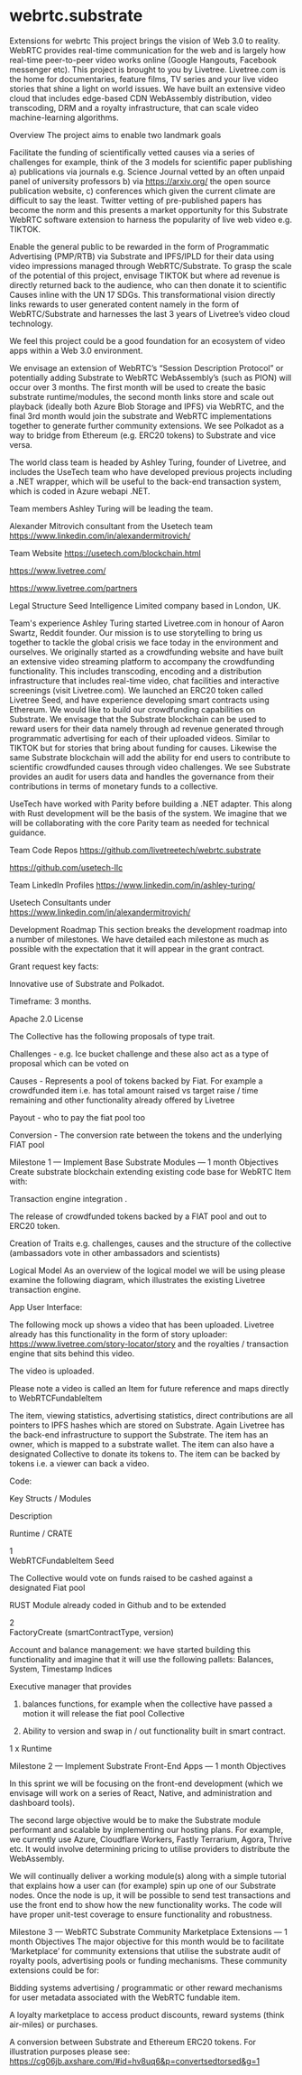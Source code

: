 # webrtc.substrate
Extensions for webrtc 
This project brings the vision of Web 3.0 to reality.  WebRTC provides real-time communication for the web and is largely how real-time peer-to-peer video works online (Google Hangouts, Facebook messenger etc). This project is brought to you by Livetree.  Livetree.com is the home for documentaries, feature films, TV series and your live video stories that shine a light on world issues.  We have built an extensive video cloud that includes edge-based CDN WebAssembly distribution, video transcoding, DRM and a royalty infrastructure, that can scale video machine-learning algorithms. 


Overview
The project aims to enable two landmark goals

Facilitate the funding of scientifically vetted causes via a series of challenges for example, think of the 3 models for scientific paper publishing a) publications via journals e.g. Science Journal vetted by an often unpaid panel of university professors b) via https://arxiv.org/ the open source publication website, c) conferences  which given the current climate are difficult to say the least. Twitter vetting of pre-published papers has become the norm and this presents a market opportunity for this Substrate WebRTC software extension to harness the popularity of live web video e.g. TIKTOK. 

Enable the general public to be rewarded in the form of Programmatic Advertising (PMP/RTB) via Substrate and IPFS/IPLD for their data using video impressions managed through WebRTC/Substrate. To grasp the scale of the potential of this project, envisage TIKTOK  but where ad revenue is directly returned back to the audience, who can then donate it to scientific Causes inline with the UN 17 SDGs. This transformational vision directly links rewards to user generated content namely in the form of WebRTC/Substrate and harnesses the last 3 years of Livetree’s video cloud technology.

We feel this project could be a good foundation for an ecosystem of video apps within a Web 3.0 environment.

We envisage an extension of  WebRTC’s “Session Description Protocol” or potentially adding Substrate to WebRTC WebAssembly’s (such as PION) will occur over 3 months. The first month will be used to create the basic substrate runtime/modules, the second month links store and scale out playback (ideally both Azure Blob Storage and IPFS) via WebRTC, and the final 3rd month would join the substrate and WebRTC implementations together to generate further community extensions. We see Polkadot as a way to bridge from Ethereum (e.g. ERC20 tokens) to Substrate and vice versa.  

The world class team is headed by Ashley Turing, founder of Livetree, and includes the UseTech team who have developed previous projects including a .NET wrapper, which will be useful to the back-end transaction system, which is coded in Azure webapi .NET.


Team members
Ashley Turing will be leading the team.

Alexander Mitrovich consultant from the Usetech team  https://www.linkedin.com/in/alexandermitrovich/




Team Website
https://usetech.com/blockchain.html

https://www.livetree.com/

https://www.livetree.com/partners


Legal Structure
Seed Intelligence Limited company based in London, UK.


Team's experience
Ashley Turing started Livetree.com in honour of Aaron Swartz, Reddit founder. Our mission is to use storytelling to bring us together to tackle the global crisis we face today in the environment and ourselves. We originally started as a crowdfunding website and have built an extensive video streaming platform to accompany the crowdfunding functionality.  This includes transcoding, encoding and a distribution infrastructure that includes real-time video, chat facilities and interactive screenings (visit Livetree.com). We launched an ERC20 token called Livetree Seed, and have experience developing smart contracts using Ethereum. We would like to build our crowdfunding capabilities on Substrate. We envisage that the Substrate blockchain can be used to reward users for their data namely through ad revenue generated through programmatic advertising for each of their uploaded videos. Similar to TIKTOK but for stories that bring about funding for causes.  Likewise the same Substrate blockchain will add the ability for end users to contribute to scientific crowdfunded causes through video challenges.  We see Substrate provides an audit for users data and handles the governance from their contributions in terms of monetary funds to a collective. 


UseTech have worked with Parity before building a .NET adapter. This along with Rust development will be the basis of the system.  We imagine that we will be collaborating with the core Parity team as needed for technical guidance. 


Team Code Repos
https://github.com/livetreetech/webrtc.substrate 

https://github.com/usetech-llc 


Team LinkedIn Profiles
https://www.linkedin.com/in/ashley-turing/

Usetech Consultants under https://www.linkedin.com/in/alexandermitrovich/  


Development Roadmap
This section breaks the development roadmap into a number of milestones. We have detailed each milestone as much as possible with the expectation that it will appear in the grant contract. 

Grant request key facts:

Innovative use of Substrate and Polkadot.

Timeframe: 3 months.

Apache 2.0 License 

 The Collective has the following proposals of type trait. 

Challenges - e.g. Ice bucket challenge and these also act as a type of proposal which can be voted on 

Causes - Represents a pool of tokens backed by Fiat. For example a crowdfunded item i.e. has total amount raised vs target raise / time remaining and other functionality already offered by Livetree

Payout  - who to pay the fiat pool too

Conversion - The conversion rate between the tokens and the underlying FIAT pool



Milestone 1 — Implement Base Substrate Modules  — 1 month 
Objectives
Create substrate blockchain extending existing code base for WebRTC Item with:

Transaction engine integration .

The release of crowdfunded tokens backed by a FIAT pool and out to ERC20 token.

Creation of Traits e.g. challenges, causes and the structure of the collective (ambassadors vote in other ambassadors and scientists)


Logical Model
As an overview of the logical model we will be using please examine the following diagram, which illustrates the existing Livetree transaction engine.



App User Interface:

The following mock up shows a video that has been uploaded.  Livetree already has this functionality in the form of story uploader: https://www.livetree.com/story-locator/story and the royalties / transaction engine that sits behind this video.


The video is uploaded. 

Please note a video is called an Item for future reference and maps directly to WebRTCFundableItem



The item, viewing statistics, advertising statistics, direct contributions are all pointers to IPFS hashes which are stored on Substrate. Again Livetree has the back-end infrastructure to support the Substrate.
The item has an owner, which is mapped to a substrate wallet.
The item can also have a designated Collective to donate its tokens to.
The item can be backed by tokens i.e. a viewer can back a video.


 

Code:

Key Structs / Modules

Description

Runtime / CRATE

1	
WebRTCFundableItem
Seed


The Collective would vote on funds raised to be cashed against a designated Fiat pool

RUST Module already coded in Github and to be extended

2	
FactoryCreate (smartContractType, version) 


Account and balance management: we have started building this functionality and imagine that it will use the following pallets: Balances, System, Timestamp Indices 

Executive manager that provides

 1) balances functions, for example when the collective have passed a motion it will release the fiat pool Collective 

 2) Ability to version and swap in / out functionality built in smart contract.  

1 x Runtime

 


Milestone 2 — Implement Substrate Front-End Apps   — 1 month 
Objectives

In this sprint we will be focusing on the front-end development (which we envisage will work on a series of React, Native, and administration and dashboard tools). 

The second large objective would be to make the Substrate module performant and scalable by implementing our hosting plans. For example, we currently use Azure, Cloudflare Workers, Fastly Terrarium, Agora, Thrive etc. It would involve determining pricing to utilise providers to distribute the WebAssembly. 

We will continually deliver a working module(s) along with a simple tutorial that explains how a user can (for example) spin up one of our Substrate nodes. Once the node is up, it will be possible to send test transactions and use the front end to show how the new functionality works. The code will have proper unit-test coverage to ensure functionality and robustness.



Milestone 3 — WebRTC Substrate Community Marketplace Extensions — 1 month 
Objectives
The major objective for this month would be to facilitate ‘Marketplace’ for community extensions that utilise the substrate audit of royalty pools, advertising pools or funding mechanisms. These community extensions could be for:

Bidding systems advertising / programmatic or other reward mechanisms for user metadata associated with the WebRTC fundable item.

A loyalty marketplace to access product discounts, reward systems (think air-miles) or purchases.  

A conversion between Substrate and Ethereum ERC20 tokens.  For illustration purposes please see:
https://cg06jb.axshare.com/#id=hv8uq6&p=convertsedtorsed&g=1
